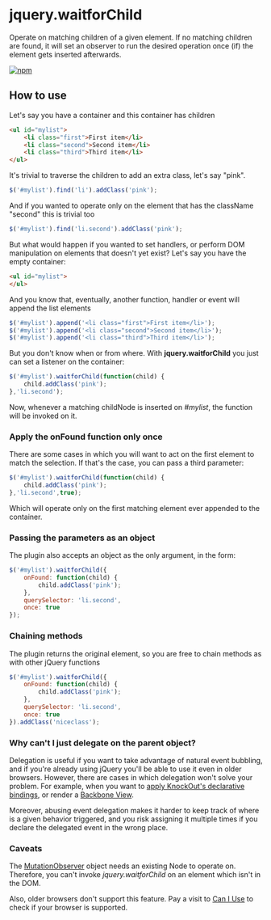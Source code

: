 # jquery.waitforChild

Operate on matching children of a given element. If no matching children are found, it will set an observer to run the desired operation once (if) the element gets inserted afterwards.

[![npm](https://img.shields.io/npm/dm/jquery.waitforChild.svg)](https://www.npmjs.com/package/jquery.waitforChild)

## How to use

Let's say you have a container and this container has children

```html
<ul id="mylist">
    <li class="first">First item</li>
    <li class="second">Second item</li>
    <li class="third">Third item</li>
</ul>
```

It's trivial to traverse the children to add an extra class, let's say "pink". 

```js
$('#mylist').find('li').addClass('pink');
```

And if you wanted to operate only on the element that has the className "second" this is trivial too

```js
$('#mylist').find('li.second').addClass('pink');
```

But what would happen if you wanted to set handlers, or perform DOM manipulation on elements that doesn't yet exist? Let's say you have the empty container:

```html
<ul id="mylist">
</ul>
```

And you know that, eventually, another function, handler or event will append the list elements

```js
$('#mylist').append('<li class="first">First item</li>');
$('#mylist').append('<li class="second">Second item</li>');
$('#mylist').append('<li class="third">Third item</li>');
```

But you don't know when or from where. With **jquery.waitforChild** you just can set a listener on the container:

```js
$('#mylist').waitforChild(function(child) {
    child.addClass('pink');
},'li.second');
```

Now, whenever a matching childNode is inserted on *#mylist*, the function will be invoked on it. 

### Apply the onFound function only once

There are some cases in which you will want to act on the first element to match the selection. If that's the case, you can pass a third parameter:

```js
$('#mylist').waitforChild(function(child) {
    child.addClass('pink');
},'li.second',true);
```

Which will operate only on the first matching element ever appended to the container.

### Passing the parameters as an object

The plugin also accepts an object as the only argument, in the form:

```js
$('#mylist').waitforChild({
    onFound: function(child) {
        child.addClass('pink');
    },
    querySelector: 'li.second',
    once: true
});
```

### Chaining methods

The plugin returns the original element, so you are free to chain methods as with other jQuery functions

```js
$('#mylist').waitforChild({
    onFound: function(child) {
        child.addClass('pink');
    },
    querySelector: 'li.second',
    once: true
}).addClass('niceclass');
```


### Why can't I just delegate on the parent object?

Delegation is useful if you want to take advantage of natural event bubbling, and if you're already using jQuery you'll be able to use it even in older browsers. However, there are cases in which delegation won't solve your problem. For example, when you want to [apply KnockOut's declarative bindings](http://knockoutjs.com/documentation/observables.html), or render a [Backbone View](http://backbonejs.org/#View).

Moreover, abusing event delegation makes it harder to keep track of where is a given behavior triggered, and you risk assigning it multiple times if you declare the delegated event in the wrong place. 


### Caveats

The [MutationObserver](https://developer.mozilla.org/en-US/docs/Web/API/MutationObserver) object needs an existing Node to operate on. Therefore, you can't invoke *jquery.waitforChild* on an element which isn't in the DOM.

Also, older browsers don't support this feature. Pay a visit to [Can I Use](http://caniuse.com/#feat=mutationobserver) to check if your browser is supported.
